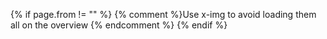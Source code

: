 {% if page.from != "" %}
{% comment %}Use x-img to avoid loading them all on the overview {% endcomment %}
<a style="display:none" href="https://www.google.com/maps/preview#!q={{ page.from | cgi_escape }}" target="_blank"><x-img id="speaker_map" src="{{ site.speaker_map_base_url | uri_escape }}0xE10079%7C{{ page.from | cgi_escape }}" /></a>
{% endif %}
